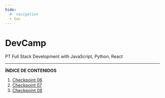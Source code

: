 ```yaml
---
hide:
  #- navigation
  - toc
---
```


<h1 class="title-index">DevCamp</h1>

<p class="description-index">PT Full Stack Development with JavaScript, Python, React</p>
<hr>

**ÍNDICE DE CONTENIDOS**

  1. [Checkpoint 06](checkpoint-06)
  2. [Checkpoint 07](checkpoint-07)
  3. [Checkpoint 08](checkpoint-08)

<br>
<br>

